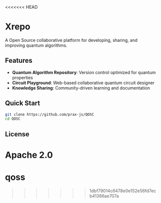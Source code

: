 <<<<<<< HEAD
# Xrepo 
A Open Source collaborative platform for developing, sharing, and improving quantum algorithms.

## Features

- **Quantum Algorithm Repository**: Version control optimized for quantum properties
- **Circuit Playground**: Web-based collaborative quantum circuit designer
- **Knowledge Sharing**: Community-driven learning and documentation

## Quick Start

```bash
git clone https://github.com/prax-js/QOSC
cd QOSC
```

## License

Apache 2.0
=======
# qoss
>>>>>>> 1dbf79014c6478e0e152e56fd7ecb41386ae707a
